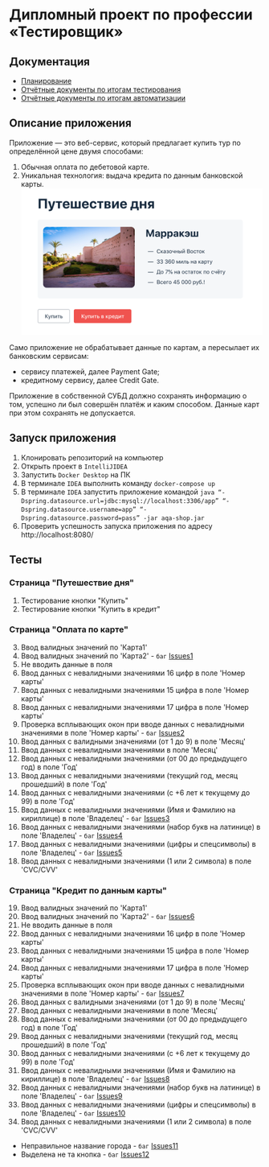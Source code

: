 # Дипломный проект по профессии «Тестировщик»

## Документация
* [Планирование](https://github.com/kuznecovaelenaa/qa-diploma/blob/main/Plan.md)
* [Отчётные документы по итогам тестирования](https://github.com/kuznecovaelenaa/qa-diploma/blob/main/Report.md)
* [Отчётные документы по итогам автоматизации](https://github.com/kuznecovaelenaa/qa-diploma/blob/main/Summary.md)

## Описание приложения
Приложение — это веб-сервис, который предлагает купить тур по определённой цене двумя способами:

1. Обычная оплата по дебетовой карте. 
2. Уникальная технология: выдача кредита по данным банковской карты.
![img.png](img.png)

Само приложение не обрабатывает данные по картам, а пересылает их банковским сервисам:

* сервису платежей, далее Payment Gate;
* кредитному сервису, далее Credit Gate. 

Приложение в собственной СУБД должно сохранять информацию о том, успешно ли был совершён платёж и каким способом. Данные карт при этом сохранять не допускается.

## Запуск приложения
1. Клонировать репозиторий на компьютер
2. Открыть проект в `IntelliJIDEA`
3. Запустить `Docker Desktop` на ПК
4. В терминале `IDEA` выполнить команду `docker-compose up`
5. В терминале `IDEA` запустить приложение командой `java “-Dspring.datasource.url=jdbc:mysql://localhost:3306/app” “-Dspring.datasource.username=app” “-Dspring.datasource.password=pass” -jar aqa-shop.jar`
6. Проверить успешность запуска приложения по адресу http://localhost:8080/

## Тесты
### Страница "Путешествие дня"
1. Тестирование кнопки "Купить"
2. Тестирование кнопки "Купить в кредит"
### Страница "Оплата по карте"
3. Ввод валидных значений по 'Карта1'
4. Ввод валидных значений по 'Карта2' - `баг` [Issues1](https://github.com/kuznecovaelenaa/qa-diploma/issues/1)
5. Не вводить данные в поля
6. Ввод данных с невалидными значениями 16 цифр в поле 'Номер карты' 
7. Ввод данных с невалидными значениями 15 цифра в поле 'Номер карты'
8. Ввод данных с невалидными значениями 17 цифра в поле 'Номер карты'
9. Проверка всплывающих окон при вводе данных с невалидными значениями в поле 'Номер карты' - `баг` [Issues2](https://github.com/kuznecovaelenaa/qa-diploma/issues/2)
10. Ввод данных с валидными значениями (от 1 до 9) в поле 'Месяц'
11. Ввод данных с невалидными значениями в поле 'Месяц'
12. Ввод данных с невалидными значениями (от 00 до предыдущего год) в поле 'Год'
13. Ввод данных с невалидными значениями (текущий год, месяц прошедший) в поле 'Год'
14. Ввод данных с невалидными значениями (с +6 лет к текущему до 99) в поле 'Год'
15. Ввод данных с невалидными значениями (Имя и Фамилию на кириллице) в поле 'Владелец' - `баг` [Issues3](https://github.com/kuznecovaelenaa/qa-diploma/issues/3)
16. Ввод данных с невалидными значениями (набор букв на латинице) в поле 'Владелец' - `баг` [Issues4](https://github.com/kuznecovaelenaa/qa-diploma/issues/4)
17. Ввод данных с невалидными значениями (цифры и спецсимволы) в поле 'Владелец' - `баг` [Issues5](https://github.com/kuznecovaelenaa/qa-diploma/issues/5)
18. Ввод данных с невалидными значениями (1 или 2 символа) в поле 'CVC/CVV'
### Страница "Кредит по данным карты"
19. Ввод валидных значений по 'Карта1'
20. Ввод валидных значений по 'Карта2' - `баг` [Issues6](https://github.com/kuznecovaelenaa/qa-diploma/issues/6)
21. Не вводить данные в поля
22. Ввод данных с невалидными значениями 16 цифр в поле 'Номер карты'
23. Ввод данных с невалидными значениями 15 цифра в поле 'Номер карты'
24. Ввод данных с невалидными значениями 17 цифра в поле 'Номер карты'
25. Проверка всплывающих окон при вводе данных с невалидными значениями в поле 'Номер карты' - `баг` [Issues7](https://github.com/kuznecovaelenaa/qa-diploma/issues/7)
26. Ввод данных с валидными значениями (от 1 до 9) в поле 'Месяц'
27. Ввод данных с невалидными значениями в поле 'Месяц'
28. Ввод данных с невалидными значениями (от 00 до предыдущего год) в поле 'Год'
29. Ввод данных с невалидными значениями (текущий год, месяц прошедший) в поле 'Год'
30. Ввод данных с невалидными значениями (с +6 лет к текущему до 99) в поле 'Год'
31. Ввод данных с невалидными значениями (Имя и Фамилию на кириллице) в поле 'Владелец' - `баг` [Issues8](https://github.com/kuznecovaelenaa/qa-diploma/issues/8)
32. Ввод данных с невалидными значениями (набор букв на латинице) в поле 'Владелец' - `баг` [Issues9](https://github.com/kuznecovaelenaa/qa-diploma/issues/9)
33. Ввод данных с невалидными значениями (цифры и спецсимволы) в поле 'Владелец' - `баг` [Issues10](https://github.com/kuznecovaelenaa/qa-diploma/issues/10)
34. Ввод данных с невалидными значениями (1 или 2 символа) в поле 'CVC/CVV'

* Неправильное название города - `баг` [Issues11](https://github.com/kuznecovaelenaa/qa-diploma/issues/11)
* Выделена не та кнопка - `баг` [Issues12](https://github.com/kuznecovaelenaa/qa-diploma/issues/12)